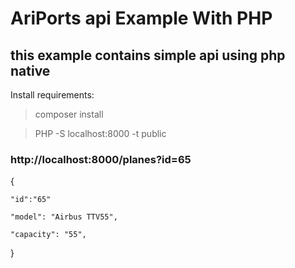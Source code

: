 # AriPorts api Example  With PHP

## this example contains simple api using php native 


Install requirements:

> composer install

> PHP -S localhost:8000 -t public

### http://localhost:8000/planes?id=65

{

    "id":"65"

    "model": "Airbus TTV55",

    "capacity": "55",
    
}

